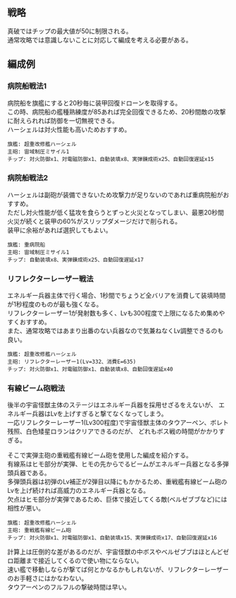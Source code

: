 ## 戦略

真破ではチップの最大値が50に制限される。  
通常攻略では意識しないことに対応して編成を考える必要がある。  

## 編成例

### 病院船戦法1

病院船を旗艦にすると20秒毎に装甲回復ドローンを取得する。  
この時、病院船の艦種熟練度が85あれば完全回復できるため、20秒間敵の攻撃に耐えられれば防御を一切無視できる。  
ハーシェルは対火性能も高いためおすすめ。  

```
旗艦: 超重改修艦ハーシェル
主砲: 宙域制圧ミサイル1
チップ: 対火防御x1、対電磁防御x1、自動装填x8、実弾錬成術x25、自動回復遅延x15
```

### 病院船戦法2

ハーシェルは副砲が装備できないため攻撃力が足りないのであれば重病院船がおすすめ。  
ただし対火性能が低く猛攻を食らうとずっと火災となってしまい、最悪20秒間火災が続くと装甲の60%がスリップダメージだけで削られる。  
装甲に余裕があれば選択してもよい。  

```
旗艦: 重病院船
主砲: 宙域制圧ミサイル1
チップ: 自動装填x8、実弾錬成術x25、自動回復遅延x17
```

### リフレクターレーザー戦法

エネルギー兵器主体で行く場合、1秒間でちょうど全バリアを消費して装填時間が1秒程度のものが最も強くなる。  
リフレクターレーザー1が発射数も多く、Lvも300程度で上限になるため集めやすくおすすめ。  
また、通常攻略ではあまり出番のない兵器なので気兼ねなくLv調整できるのも良い。  

```
旗艦: 超重改修艦ハーシェル
主砲: リフレクターレーザー1(Lv=332、消費E=635)
チップ: 対火防御x1、対電磁防御x1、自動装填x8、自動回復遅延x40
```

### 有線ビーム砲戦法

後半の宇宙怪獣主体のステージはエネルギー兵器を採用せざるをえないが、
エネルギー兵器はLvを上げすぎると撃てなくなってしまう。  
一応リフレクターレーザー1(Lv300程度)で宇宙怪獣主体のタウアーペン、ボレト残照、白色矮星ロランはクリアできるのだが、
どれもボス戦の時間がかかりすぎる。  

そこで実弾主砲の重戦艦有線ビーム砲を使用した編成を紹介する。  
有線系はヒモ部分が実弾、ヒモの先からでるビームがエネルギー兵器となる多弾頭兵器である。  
多弾頭兵器は初弾のLv補正が2弾目以降にもかかるため、重戦艦有線ビーム砲のLvを上げ続ければ高威力のエネルギー兵器となる。  
欠点はヒモ部分が実弾であるため、巨体で接近してくる敵(ベルゼブブなど)には相性が悪い。  

```
旗艦: 超重改修艦ハーシェル
主砲: 重戦艦有線ビーム砲
チップ: 対火防御x1、対電磁防御x1、自動装填x15、実弾錬成術x17、自動回復遅延x16
```

計算上は圧倒的な差があるのだが、宇宙怪獣の中ボスやベルゼブブはほとんどゼロ距離まで接近してくるので使い物にならない。  
速い艦で移動しならが撃てば何とかなるかもしれないが、リフレクターレーザーのお手軽さにはかなわない。  
タウアーペンのフルフルの撃破時間は早い。  
